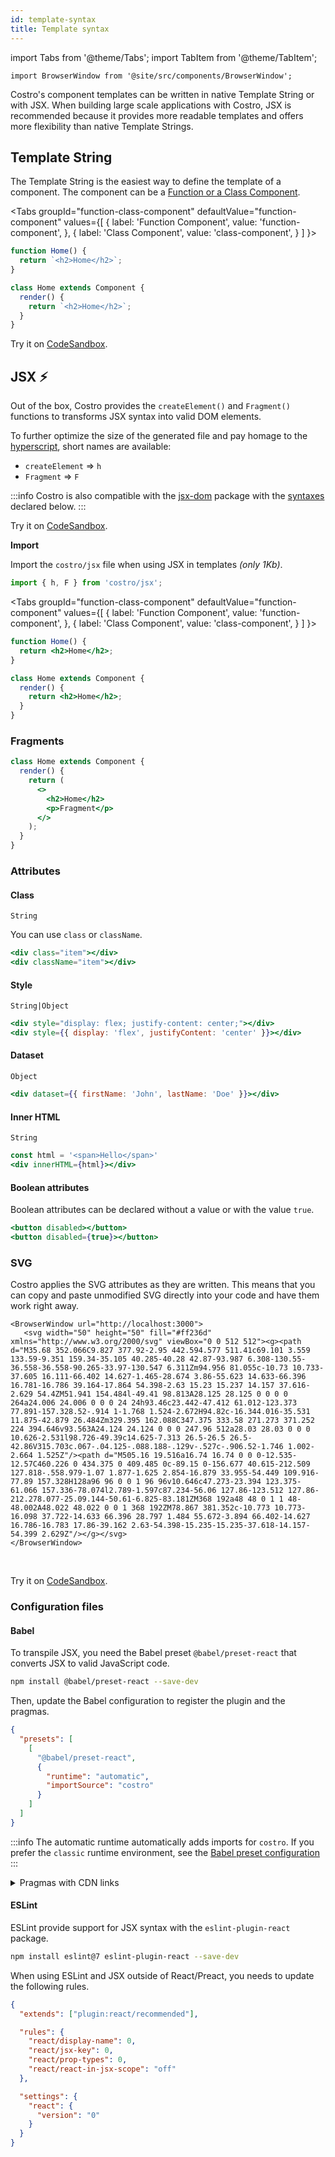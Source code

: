 ```yaml
---
id: template-syntax
title: Template syntax
---
```


import Tabs from '@theme/Tabs';
import TabItem from '@theme/TabItem';

```mdx-code-block
import BrowserWindow from '@site/src/components/BrowserWindow';
```

Costro's component templates can be written in native Template String or with JSX. When building large scale applications with Costro, JSX is recommended because it provides more readable templates and offers more flexibility than native Template Strings.

## Template String

The Template String is the easiest way to define the template of a component. The component can be a [Function or a Class Component](component#function-and-class-components).

<Tabs
groupId="function-class-component"
defaultValue="function-component"
values={[
{ label: 'Function Component', value: 'function-component', },
{ label: 'Class Component', value: 'class-component', }
]
}>
<TabItem value="function-component">

```js title="src/components/home.js"
function Home() {
  return `<h2>Home</h2>`;
}
```

</TabItem>
<TabItem value="class-component">

```js title="src/components/home.js"
class Home extends Component {
  render() {
    return `<h2>Home</h2>`;
  }
}
```

</TabItem>
</Tabs>

Try it on [CodeSandbox](https://codesandbox.io/s/costro-template-string-kyjl1).

## JSX ⚡

Out of the box, Costro provides the `createElement()` and `Fragment()` functions to transforms JSX syntax into valid DOM elements.

To further optimize the size of the generated file and pay homage to the [hyperscript](https://github.com/hyperhype/hyperscript), short names are available:

- `createElement` => `h`
- `Fragment` => `F`

:::info
Costro is also compatible with the [jsx-dom](https://github.com/proteriax/jsx-dom) package with the [syntaxes](template-syntax#syntax) declared below.
:::

Try it on [CodeSandbox](https://codesandbox.io/s/costro-jsx-template-k5zfs).

**Import**

Import the `costro/jsx` file when using JSX in templates _(only 1Kb)_.

```jsx
import { h, F } from 'costro/jsx';
```

<Tabs
groupId="function-class-component"
defaultValue="function-component"
values={[
{ label: 'Function Component', value: 'function-component', },
{ label: 'Class Component', value: 'class-component', }
]
}>
<TabItem value="function-component">

```jsx title="src/components/home.js"
function Home() {
  return <h2>Home</h2>;
}
```

</TabItem>
<TabItem value="class-component">

```jsx title="src/components/home.js"
class Home extends Component {
  render() {
    return <h2>Home</h2>;
  }
}
```

</TabItem>
</Tabs>

### Fragments

```jsx title="src/components/home.js"
class Home extends Component {
  render() {
    return (
      <>
        <h2>Home</h2>
        <p>Fragment</p>
      </>
    );
  }
}
```

### Attributes

#### Class

`String`

You can use `class` or `className`.

```jsx
<div class="item"></div>
<div className="item"></div>
```

#### Style

`String|Object`

```jsx
<div style="display: flex; justify-content: center;"></div>
<div style={{ display: 'flex', justifyContent: 'center' }}></div>
```

#### Dataset

`Object`

```jsx
<div dataset={{ firstName: 'John', lastName: 'Doe' }}></div>
```

#### Inner HTML

`String`

```jsx
const html = '<span>Hello</span>'
<div innerHTML={html}></div>
```

#### Boolean attributes

Boolean attributes can be declared without a value or with the value `true`.

```jsx
<button disabled></button>
<button disabled={true}></button>
```

### SVG

Costro applies the SVG attributes as they are written. This means that you can copy and paste unmodified SVG directly into your code and have them work right away.

```mdx-code-block
<BrowserWindow url="http://localhost:3000">
   <svg width="50" height="50" fill="#ff236d" xmlns="http://www.w3.org/2000/svg" viewBox="0 0 512 512"><g><path d="M35.68 352.066C9.827 377.92-2.95 442.594.577 511.41c69.101 3.559 133.59-9.351 159.34-35.105 40.285-40.28 42.87-93.987 6.308-130.55-36.558-36.558-90.265-33.97-130.547 6.311Zm94.956 81.055c-10.73 10.733-37.605 16.111-66.402 14.627-1.465-28.674 3.86-55.623 14.633-66.396 16.781-16.786 39.164-17.864 54.398-2.63 15.23 15.237 14.157 37.616-2.629 54.4ZM51.941 154.484l-49.41 98.813A28.125 28.125 0 0 0 0 264a24.006 24.006 0 0 0 24 24h93.46c23.442-47.412 61.012-123.373 77.891-157.328.52-.914 1-1.768 1.524-2.672H94.82c-16.344.016-35.531 11.875-42.879 26.484Zm329.395 162.088C347.375 333.58 271.273 371.252 224 394.646v93.563A24.124 24.124 0 0 0 247.96 512a28.03 28.03 0 0 0 10.626-2.531l98.726-49.39c14.625-7.313 26.5-26.5 26.5-42.86V315.703c.067-.04.125-.088.188-.129v-.527c-.906.52-1.746 1.002-2.664 1.525Z"/><path d="M505.16 19.516a16.74 16.74 0 0 0-12.535-12.57C460.226 0 434.375 0 409.485 0c-89.15 0-156.677 40.615-212.509 127.818-.558.979-1.07 1.877-1.625 2.854-16.879 33.955-54.449 109.916-77.89 157.328H128a96 96 0 0 1 96 96v10.646c47.273-23.394 123.375-61.066 157.336-78.074l2.789-1.597c87.234-56.06 127.86-123.512 127.86-212.278.077-25.09.144-50.61-6.825-83.181ZM368 192a48 48 0 1 1 48-48.002A48.022 48.022 0 0 1 368 192ZM78.867 381.352c-10.773 10.773-16.098 37.722-14.633 66.396 28.797 1.484 55.672-3.894 66.402-14.627 16.786-16.783 17.86-39.162 2.63-54.398-15.235-15.235-37.618-14.157-54.399 2.629Z"/></g></svg>
</BrowserWindow>
```

<br />

Try it on [CodeSandbox](https://codesandbox.io/s/costro-svg-2ek63).

### Configuration files

#### Babel

To transpile JSX, you need the Babel preset `@babel/preset-react` that converts JSX to valid JavaScript code.

```bash
npm install @babel/preset-react --save-dev
```

Then, update the Babel configuration to register the plugin and the pragmas.

```json title="babel.config.json"
{
  "presets": [
    [
      "@babel/preset-react",
      {
        "runtime": "automatic",
        "importSource": "costro"
      }
    ]
  ]
}
```

:::info
The automatic runtime automatically adds imports for `costro`. If you prefer the `classic` runtime environment, see the [Babel preset configuration](https://babeljs.io/docs/babel-preset-react#options)
:::

<details>
  <summary>Pragmas with CDN links</summary>

Pragmas are exposed in the global variable `window.Costro.jsx`.

```json title="babel.config.json"
{
  "pragma": "Costro.jsx.h",
  "pragmaFrag": "Costro.jsx.F"
}
```

[Documentation of the `@babel/plugin-transform-react-jsx`](https://babeljs.io/docs/en/babel-plugin-transform-react-jsx)

</details>

#### ESLint

ESLint provide support for JSX syntax with the `eslint-plugin-react` package.

```bash
npm install eslint@7 eslint-plugin-react --save-dev
```

When using ESLint and JSX outside of React/Preact, you needs to update the following rules.

```json title=".eslintrc.json"
{
  "extends": ["plugin:react/recommended"],

  "rules": {
    "react/display-name": 0,
    "react/jsx-key": 0,
    "react/prop-types": 0,
    "react/react-in-jsx-scope": "off"
  },

  "settings": {
    "react": {
      "version": "0"
    }
  }
}
```
